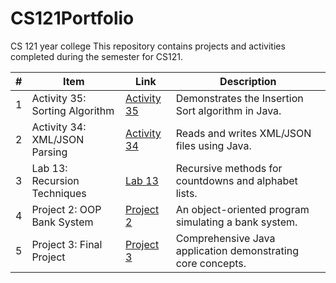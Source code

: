 # CS121Portfolio
CS 121 year college 
This repository contains projects and activities completed during the semester for CS121.


| #   | Item                             | Link                                              | Description                                          |
|-----|----------------------------------|---------------------------------------------------|------------------------------------------------------|
| 1   | Activity 35: Sorting Algorithm  | [Activity 35](./Activity35/SortingAlgorithm.java) | Demonstrates the Insertion Sort algorithm in Java.  |
| 2   | Activity 34: XML/JSON Parsing   | [Activity 34](./Activity34/XML_JSONParsing.java)  | Reads and writes XML/JSON files using Java.         |
| 3   | Lab 13: Recursion Techniques    | [Lab 13](./Lab13/Recursion.java)                 | Recursive methods for countdowns and alphabet lists.|
| 4   | Project 2: OOP Bank System      | [Project 2](./Project2/BankSystem.java)          | An object-oriented program simulating a bank system.|
| 5   | Project 3: Final Project        | [Project 3](./Project3/FinalProject.java)        | Comprehensive Java application demonstrating core concepts. |

